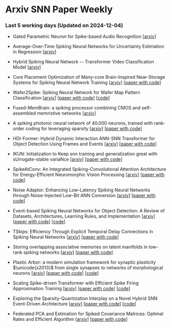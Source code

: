 # Arxiv SNN Paper Weekly


 ### **Last 5 working days (Updated on 2024-12-04)** 


- Gated Parametric Neuron for Spike-based Audio Recognition [[arxiv](https://arxiv.org/abs/2412.01087)]

- Average-Over-Time Spiking Neural Networks for Uncertainty Estimation in Regression [[arxiv](https://arxiv.org/abs/2412.00278)]

- Hybrid Spiking Neural Network -- Transformer Video Classification Model [[arxiv](https://arxiv.org/abs/2412.00237)]

- Core Placement Optimization of Many-core Brain-Inspired Near-Storage Systems for Spiking Neural Network Training [[arxiv](https://arxiv.org/abs/2411.19430)] [[paper with code](https://paperswithcode.com/paper/core-placement-optimization-of-many-core)]

- Wafer2Spike: Spiking Neural Network for Wafer Map Pattern Classification [[arxiv](https://arxiv.org/abs/2411.19422)] [[paper with code](https://paperswithcode.com/paper/wafer2spike-spiking-neural-network-for-wafer)] [[code](https://github.com/abhishekkumarm98/Wafer2Spike)]

- Fused-MemBrain: a spiking processor combining CMOS and self-assembled memristive networks [[arxiv](https://arxiv.org/abs/2411.19353)]

- A spiking photonic neural network of 40.000 neurons, trained with rank-order coding for leveraging sparsity [[arxiv](https://arxiv.org/abs/2411.19209)] [[paper with code](https://paperswithcode.com/paper/a-spiking-photonic-neural-network-of-40-000)]

- HDI-Former: Hybrid Dynamic Interaction ANN-SNN Transformer for Object Detection Using Frames and Events [[arxiv](https://arxiv.org/abs/2411.18658)] [[paper with code](https://paperswithcode.com/paper/hdi-former-hybrid-dynamic-interaction-ann-snn)]

- IKUN: Initialization to Keep snn training and generalization great with sUrrogate-stable variaNce [[arxiv](https://arxiv.org/abs/2411.18250)] [[paper with code](https://paperswithcode.com/paper/ikun-initialization-to-keep-snn-training-and)]

- SpikeAtConv: An Integrated Spiking-Convolutional Attention Architecture for Energy-Efficient Neuromorphic Vision Processing [[arxiv](https://arxiv.org/abs/2411.17439)] [[paper with code](https://paperswithcode.com/paper/spikeatconv-an-integrated-spiking)]

- Noise Adaptor: Enhancing Low-Latency Spiking Neural Networks through Noise-Injected Low-Bit ANN Conversion [[arxiv](https://arxiv.org/abs/2411.17431)] [[paper with code](https://paperswithcode.com/paper/noise-adaptor-enhancing-low-latency-spiking)]

- Event-based Spiking Neural Networks for Object Detection: A Review of Datasets, Architectures, Learning Rules, and Implementation [[arxiv](https://arxiv.org/abs/2411.17006)] [[paper with code](https://paperswithcode.com/paper/event-based-spiking-neural-networks-for)] [[code](https://github.com/radlab-sketch/Event-SNN-Resources)]

- TSkips: Efficiency Through Explicit Temporal Delay Connections in Spiking Neural Networks [[arxiv](https://arxiv.org/abs/2411.16711)] [[paper with code](https://paperswithcode.com/paper/tskips-efficiency-through-explicit-temporal)]

- Storing overlapping associative memories on latent manifolds in low-rank spiking networks [[arxiv](https://arxiv.org/abs/2411.17485)] [[paper with code](https://paperswithcode.com/paper/storing-overlapping-associative-memories-on)]

- Plastic Arbor: a modern simulation framework for synaptic plasticity $\unicode{x2013}$ from single synapses to networks of morphological neurons [[arxiv](https://arxiv.org/abs/2411.16445)] [[paper with code](https://paperswithcode.com/paper/plastic-arbor-a-modern-simulation-framework)] [[code](https://github.com/tetzlab/plastic_arbor)]

- Scaling Spike-driven Transformer with Efficient Spike Firing Approximation Training [[arxiv](https://arxiv.org/abs/2411.16061)] [[paper with code](https://paperswithcode.com/paper/scaling-spike-driven-transformer-with)] [[code](https://github.com/biclab/spike-driven-transformer-v3)]

- Exploring the Sparsity-Quantization Interplay on a Novel Hybrid SNN Event-Driven Architecture [[arxiv](https://arxiv.org/abs/2411.15409)] [[paper with code](https://paperswithcode.com/paper/exploring-the-sparsity-quantization-interplay)] [[code](https://github.com/githubofaliyev/snn-dse)]

- Federated PCA and Estimation for Spiked Covariance Matrices: Optimal Rates and Efficient Algorithm [[arxiv](https://arxiv.org/abs/2411.15660)] [[paper with code](https://paperswithcode.com/paper/federated-pca-and-estimation-for-spiked)]

